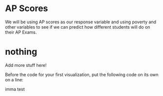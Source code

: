 # AP Scores

We will be using AP scores as our response variable and using poverty and other variables to see if we can predict how different students will do on their AP Exams. 


# nothing 

Add more stuff here! 

Before the code for your first visualization, put the following code on its own on a line:
<script src="https://cdn.plot.ly/plotly-latest.min.js"></script>

imma test 
